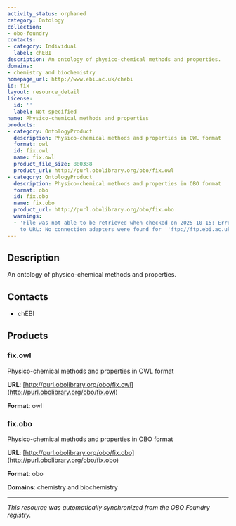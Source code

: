 ```yaml
---
activity_status: orphaned
category: Ontology
collection:
- obo-foundry
contacts:
- category: Individual
  label: chEBI
description: An ontology of physico-chemical methods and properties.
domains:
- chemistry and biochemistry
homepage_url: http://www.ebi.ac.uk/chebi
id: fix
layout: resource_detail
license:
  id: ''
  label: Not specified
name: Physico-chemical methods and properties
products:
- category: OntologyProduct
  description: Physico-chemical methods and properties in OWL format
  format: owl
  id: fix.owl
  name: fix.owl
  product_file_size: 880338
  product_url: http://purl.obolibrary.org/obo/fix.owl
- category: OntologyProduct
  description: Physico-chemical methods and properties in OBO format
  format: obo
  id: fix.obo
  name: fix.obo
  product_url: http://purl.obolibrary.org/obo/fix.obo
  warnings:
  - 'File was not able to be retrieved when checked on 2025-10-15: Error connecting
    to URL: No connection adapters were found for ''ftp://ftp.ebi.ac.uk/pub/databases/chebi/ontology/fix.obo'''
---
```

## Description

An ontology of physico-chemical methods and properties.

## Contacts

- chEBI

## Products

### fix.owl

Physico-chemical methods and properties in OWL format

**URL**: [http://purl.obolibrary.org/obo/fix.owl](http://purl.obolibrary.org/obo/fix.owl)

**Format**: owl

### fix.obo

Physico-chemical methods and properties in OBO format

**URL**: [http://purl.obolibrary.org/obo/fix.obo](http://purl.obolibrary.org/obo/fix.obo)

**Format**: obo

**Domains**: chemistry and biochemistry

---

*This resource was automatically synchronized from the OBO Foundry registry.*